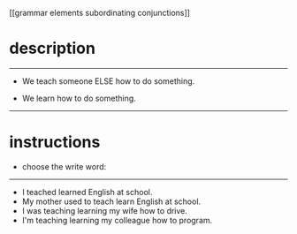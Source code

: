 [[grammar elements subordinating conjunctions]]

# description
---
- We teach someone ELSE how to do something.

- We learn how to do something.

---
# instructions
- choose the write word:
---
- I teached learned English at school.
- My mother used to teach learn English at school.
- I was teaching learning my wife how to drive.
- I'm teaching learning my colleague how to program.